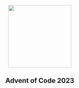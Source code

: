 <div align="center" width="100%">
    <img src="https://github.com/user-attachments/assets/b73bb1a2-1a66-4289-9d53-10f250dd8d34" width="200">
</div>
<h2 align="center">Advent of Code 2023 </h2>
